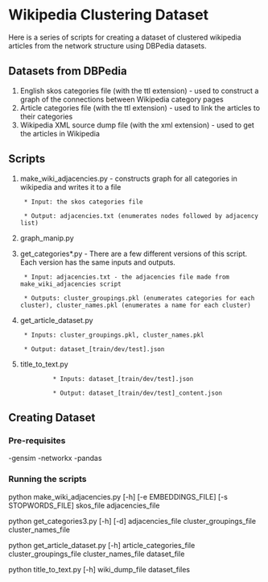 # Wikipedia Clustering Dataset

Here is a series of scripts for creating a dataset of clustered wikipedia articles from the network structure using DBPedia datasets.

## Datasets from DBPedia

1. English skos categories file (with the ttl extension) - used to construct a graph of the connections between Wikipedia category pages
2. Article categories file (with the ttl extension) - used to link the articles to their categories
3. Wikipedia XML source dump file (with the xml extension) - used to get the articles in Wikipedia

## Scripts

1. make_wiki_adjacencies.py - constructs graph for all categories in wikipedia and writes it to a file

		* Input: the skos categories file

		* Output: adjacencies.txt (enumerates nodes followed by adjacency list)

2. graph_manip.py

3. get_categories*.py - There are a few different versions of this script.  Each version has the same inputs and outputs.

		* Input: adjacencies.txt - the adjacencies file made from make_wiki_adjacencies script

		* Outputs: cluster_groupings.pkl (enumerates categories for each cluster), cluster_names.pkl (enumerates a name for each cluster)

4. get_article_dataset.py

		* Inputs: cluster_groupings.pkl, cluster_names.pkl

		* Output: dataset_[train/dev/test].json

5. title_to_text.py

                * Inputs: dataset_[train/dev/test].json

                * Output: dataset_[train/dev/test]_content.json


## Creating Dataset

### Pre-requisites

-gensim
-networkx
-pandas

### Running the scripts

python make_wiki_adjacencies.py [-h] [-e EMBEDDINGS_FILE] [-s STOPWORDS_FILE]
                                skos_file adjacencies_file

python get_categories3.py [-h] [-d]
                          adjacencies_file cluster_groupings_file
                          cluster_names_file

python get_article_dataset.py [-h]
                              article_categories_file cluster_groupings_file
                              cluster_names_file dataset_file

python title_to_text.py [-h] wiki_dump_file dataset_files
